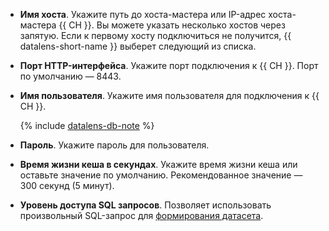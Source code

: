 - **Имя хоста**. Укажите путь до хоста-мастера или IP-адрес хоста-мастера {{ CH }}. Вы можете указать несколько хостов через запятую. Если к первому хосту подключиться не получится, {{ datalens-short-name }} выберет следующий из списка.
- **Порт HTTP-интерфейса**. Укажите порт подключения к {{ CH }}. Порт по умолчанию — 8443.
- **Имя пользователя**. Укажите имя пользователя для подключения к {{ CH }}.

  {% include [datalens-db-note](datalens-db-note.md) %}

- **Пароль**. Укажите пароль для пользователя.  
- **Время жизни кеша в секундах**. Укажите время жизни кеша или оставьте значение по умолчанию. Рекомендованное значение — 300 секунд (5 минут).
- **Уровень доступа SQL запросов**. Позволяет использовать произвольный SQL-запрос для [формирования датасета](../../datalens/dataset/settings.md#sql-request-in-datatset).
